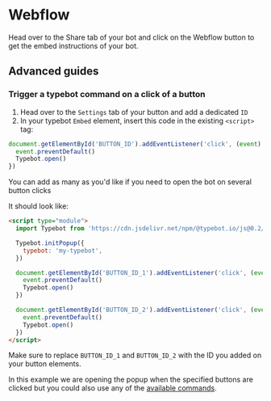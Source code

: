 # Webflow

Head over to the Share tab of your bot and click on the Webflow button to get the embed instructions of your bot.

## Advanced guides

### Trigger a typebot command on a click of a button

1. Head over to the `Settings` tab of your button and add a dedicated `ID`
2. In your typebot `Embed` element, insert this code in the existing `<script>` tag:

```js
document.getElementById('BUTTON_ID').addEventListener('click', (event) => {
  event.preventDefault()
  Typebot.open()
})
```

You can add as many as you'd like if you need to open the bot on several button clicks

It should look like:

```html
<script type="module">
  import Typebot from 'https://cdn.jsdelivr.net/npm/@typebot.io/js@0.2/dist/web.js'

  Typebot.initPopup({
    typebot: 'my-typebot',
  })

  document.getElementById('BUTTON_ID_1').addEventListener('click', (event) => {
    event.preventDefault()
    Typebot.open()
  })

  document.getElementById('BUTTON_ID_2').addEventListener('click', (event) => {
    event.preventDefault()
    Typebot.open()
  })
</script>
```

Make sure to replace `BUTTON_ID_1` and `BUTTON_ID_2` with the ID you added on your button elements.

In this example we are opening the popup when the specified buttons are clicked but you could also use any of the [available commands](./commands).
